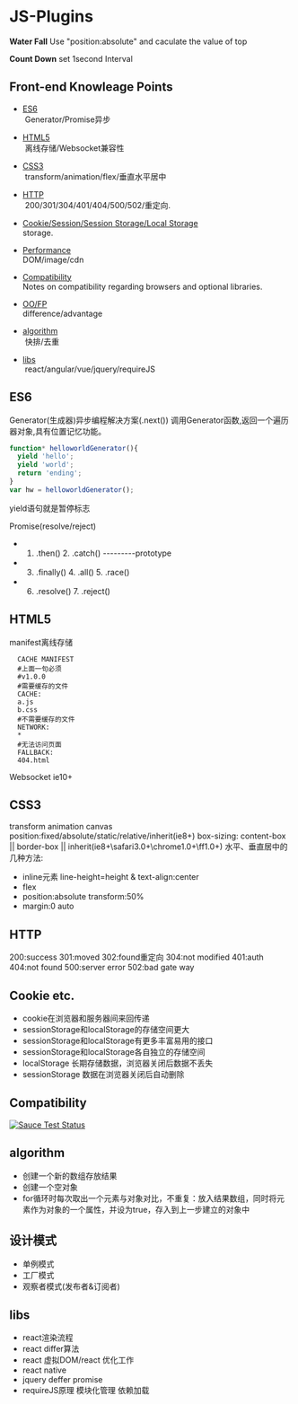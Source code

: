 # JS-Plugins
**Water Fall**
Use "position:absolute" and caculate the value of top

**Count Down**
set 1second Interval


Front-end Knowleage Points
--------

* [ES6](#es6)<br />
  Generator/Promise异步
  
* [HTML5](#html5)<br />
  离线存储/Websocket兼容性
  
* [CSS3](#css3)<br />
  transform/animation/flex/垂直水平居中
  
* [HTTP](#http)<br />
  200/301/304/401/404/500/502/重定向.
  
* [Cookie/Session/Session Storage/Local Storage](#cookie)<br />
  storage.

* [Performance](#performance)<br />
  DOM/image/cdn

* [Compatibility](#compatibility)<br />
  Notes on compatibility regarding browsers and optional libraries.

* [OO/FP](#OO/FP)<br />
  difference/advantage
  
* [algorithm](#algorithm)<br />
  快排/去重
  
* [libs](#libs)<br />
  react/angular/vue/jquery/requireJS
  
ES6
-------------
Generator(生成器)异步编程解决方案(.next())
调用Generator函数,返回一个遍历器对象,具有位置记忆功能。
```js
function* helloworldGenerator(){
  yield 'hello';
  yield 'world';
  return 'ending';
}
var hw = helloworldGenerator();
```
yield语句就是暂停标志

Promise(resolve/reject)

* 1. .then() 2. .catch() ---------prototype
* 3. .finally() 4. .all() 5. .race()
* 6. .resolve() 7. .reject()


HTML5
-------------
manifest离线存储
```manifest
  CACHE MANIFEST
  #上面一句必须
  #v1.0.0
  #需要缓存的文件
  CACHE:
  a.js
  b.css
  #不需要缓存的文件
  NETWORK:
  *
  #无法访问页面
  FALLBACK:
  404.html
```
Websocket ie10+

CSS3
-------------
transform
animation
canvas
position:fixed/absolute/static/relative/inherit(ie8+)
box-sizing: content-box || border-box || inherit(ie8+\safari3.0+\chrome1.0+\ff1.0+)
水平、垂直居中的几种方法:

* inline元素 line-height=height & text-align:center
* flex
* position:absolute transform:50%
* margin:0 auto

HTTP
-------------
200:success
301:moved
302:found重定向
304:not modified
401:auth
404:not found
500:server error
502:bad gate way

Cookie etc.
-------------
* cookie在浏览器和服务器间来回传递
* sessionStorage和localStorage的存储空间更大
* sessionStorage和localStorage有更多丰富易用的接口
* sessionStorage和localStorage各自独立的存储空间
* localStorage 长期存储数据，浏览器关闭后数据不丢失
* sessionStorage 数据在浏览器关闭后自动删除

Compatibility
-------------
[![Sauce Test Status](https://saucelabs.com/browser-matrix/protobuf.svg)](https://saucelabs.com/u/protobuf)

algorithm
------------
* 创建一个新的数组存放结果
* 创建一个空对象 
* for循环时每次取出一个元素与对象对比，不重复：放入结果数组，同时将元素作为对象的一个属性，并设为true，存入到上一步建立的对象中

设计模式
-------------
* 单例模式
* 工厂模式
* 观察者模式(发布者&订阅者)

libs
-------------
* react渲染流程
* react differ算法
* react 虚拟DOM/react 优化工作
* react native
* jquery deffer promise
* requireJS原理 模块化管理 依赖加载
